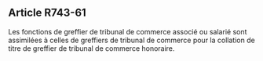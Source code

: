 Article R743-61
----
Les fonctions de greffier de tribunal de commerce associé ou salarié sont
assimilées à celles de greffiers de tribunal de commerce pour la collation de
titre de greffier de tribunal de commerce honoraire.
